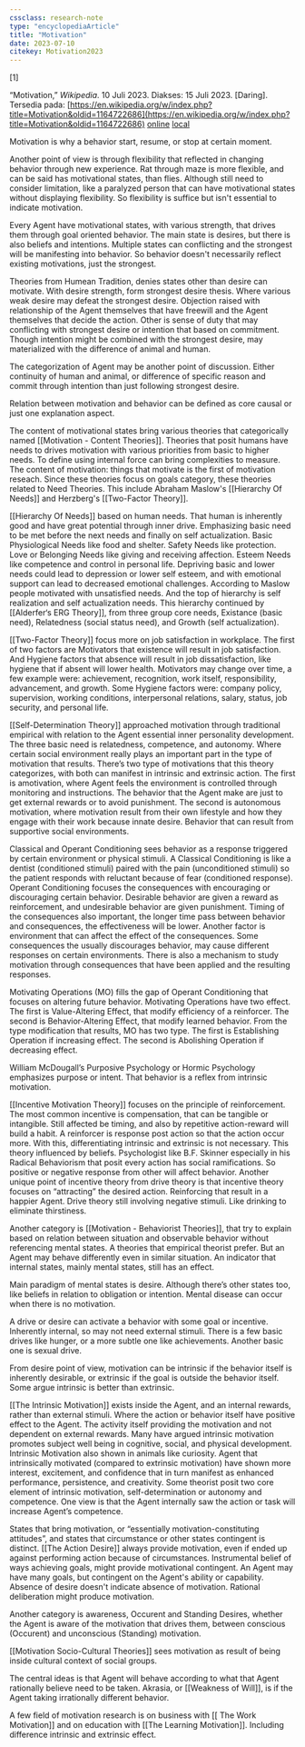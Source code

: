 ```yaml
---
cssclass: research-note
type: "encyclopediaArticle"
title: "Motivation"
date: 2023-07-10
citekey: Motivation2023
---
```

[1]

“Motivation,” _Wikipedia_. 10 Juli 2023. Diakses: 15 Juli 2023. [Daring]. Tersedia pada: [https://en.wikipedia.org/w/index.php?title=Motivation&oldid=1164722686](https://en.wikipedia.org/w/index.php?title=Motivation&oldid=1164722686)
[online](http://zotero.org/users/local/gmKBCdbk/items/DK7296S6) [local](zotero://select/library/items/DK7296S6)
 

Motivation is why a behavior start, resume, or stop at certain moment. 

Another point of view is through flexibility that reflected in changing behavior through new experience. Rat through maze is more flexible, and can be said has motivational states, than flies. Although still need to consider limitation, like a paralyzed person that can have motivational states without displaying flexibility. So flexibility is suffice but isn't essential to indicate motivation.

Every Agent have motivational states, with various strength, that drives them through goal oriented behavior. The main state is desires, but there is also beliefs and intentions. Multiple states can conflicting and the strongest will be manifesting into behavior. So behavior doesn't necessarily reflect existing motivations, just the strongest.

Theories from Humean Tradition, denies states other than desire can motivate. With desire strength, form strongest desire thesis. Where various weak desire may defeat the strongest desire. Objection raised with relationship of the Agent themselves that have freewill and the Agent themselves that decide the action. Other is sense of duty that may conflicting with strongest desire or intention that based on commitment. Though intention might be combined with the strongest desire, may materialized with the difference of animal and human.

The categorization of Agent may be another point of discussion. Either continuity of human and animal, or difference of specific reason and commit through intention than just following strongest desire.

Relation between motivation and behavior can be defined as core causal or just one explanation aspect. 

The content of motivational states bring various theories that categorically named [[Motivation - Content Theories]]. Theories that posit humans have needs to drives motivation with various priorities from basic to higher needs. To define using internal force can bring complexities to measure. The content of motivation: things that motivate is the first of motivation reseach. Since these theories focus on goals category, these theories related to Need Theories. This include Abraham Maslow's [[Hierarchy Of Needs]] and Herzberg's [[Two-Factor Theory]]. 

[[Hierarchy Of Needs]] based on human needs. That human is inherently good and have great potential through inner drive. Emphasizing basic need to be met before the next needs and finally on self actualization. Basic Physiological Needs like food and shelter. Safety Needs like protection. Love or Belonging Needs like giving and receiving affection. Esteem Needs like competence and control in personal life. Depriving basic and lower needs could lead to depression or lower self esteem, and with emotional support can lead to decreased emotional challenges. According to Maslow people motivated with unsatisfied needs. And the top of hierarchy is self realization and self actualization needs. This hierarchy continued by [[Alderfer‘s ERG Theory]], from three group core needs, Existance (basic need), Relatedness (social status need), and Growth (self actualization).

[[Two-Factor Theory]] focus more on job satisfaction in workplace. The first of two factors are Motivators that existence will result in job satisfaction. And Hygiene factors that absence will result in job dissatisfaction, like hygiene that if absent will lower health. Motivators may change over time, a few example were: achievement, recognition, work itself, responsibility, advancement, and growth. Some Hygiene factors were: company policy, supervision, working conditions, interpersonal relations, salary, status, job security, and personal life.

[[Self-Determination Theory]] approached motivation through traditional empirical with relation to the Agent essential inner personality development. The three basic need is relatedness, competence, and autonomy. Where certain social environment really plays an important part in the type of motivation that results. There’s two type of motivations that this theory categorizes, with both can manifest in intrinsic and extrinsic action. The first is amotivation, where Agent feels the environment is controlled through monitoring and instructions. The behavior that the Agent make are just to get external rewards or to avoid punishment. The second is autonomous motivation, where motivation result from their own lifestyle and how they engage with their work because innate desire. Behavior that can result from supportive social environments. 

Classical and Operant Conditioning sees behavior as a response triggered by certain environment or physical stimuli. A Classical Conditioning is like a dentist (conditioned stimuli) paired with the pain (unconditioned stimuli) so the patient responds with reluctant because of fear (conditioned response). Operant Conditioning focuses the consequences with encouraging or discouraging certain behavior. Desirable behavior are given a reward as reinforcement, and undesirable behavior are given punishment. Timing of the consequences also important, the longer time pass between behavior and consequences, the effectiveness will be lower. Another factor is environment that can affect the effect of the consequences. Some consequences the usually discourages behavior, may cause different responses on certain environments. There is also a mechanism to study motivation through consequences that have been applied and the resulting responses. 

Motivating Operations (MO) fills the gap of Operant Conditioning that focuses on altering future behavior. Motivating Operations have two effect. The first is Value-Altering Effect, that modify efficiency of a reinforcer. The second is Behavior-Altering Effect, that modify learned behavior. From the type modification that results, MO has two type. The first is Establishing Operation if increasing effect. The second is Abolishing Operation if decreasing effect. 

William McDougall’s Purposive Psychology or Hormic Psychology emphasizes purpose or intent. That behavior is a reflex from intrinsic motivation. 

[[Incentive Motivation Theory]] focuses on the principle of reinforcement. The most common incentive is compensation, that can be tangible or intangible. Still affected be timing, and also by repetitive action-reward will build a habit. A reinforcer is response post action so that the action occur more. With this, differentiating intrinsic and extrinsic is not necessary. This theory influenced by beliefs. Psychologist like B.F. Skinner especially in his Radical Behaviorism that posit every action has social ramifications. So positive or negative response from other will affect behavior. Another unique point of incentive theory from drive theory is that incentive theory focuses on “attracting” the desired action. Reinforcing that result in a happier Agent. Drive theory still involving negative stimuli. Like drinking to eliminate thirstiness. 

Another category is [[Motivation - Behaviorist Theories]], that try to explain based on relation between situation and observable behavior without referencing mental states. A theories that empirical theorist prefer. But an Agent may behave differently even in similar situation. An indicator that internal states, mainly mental states, still has an effect. 

Main paradigm of mental states is desire. Although there’s other states too, like beliefs in relation to obligation or intention. Mental disease can occur when there is no motivation. 

A drive or desire can activate a behavior with some goal or incentive. Inherently internal, so may not need external stimuli. There is a few basic drives like hunger, or a more subtle one like achievements. Another basic one is sexual drive. 

From desire point of view, motivation can be intrinsic if the behavior itself is inherently desirable, or extrinsic if the goal is outside the behavior itself. Some argue intrinsic is better than extrinsic.

[[The Intrinsic Motivation]] exists inside the Agent, and an internal rewards, rather than external stimuli. Where the action or behavior itself have positive effect to the Agent. The activity itself providing the motivation and not dependent on external rewards. Many have argued intrinsic motivation promotes subject well being in cognitive, social, and physical development. Intrinsic Motivation also shown in animals like curiosity. Agent that intrinsically motivated (compared to extrinsic motivation) have shown more interest, excitement, and confidence that in turn manifest as enhanced performance, persistence, and creativity. Some theorist posit two core element of intrinsic motivation, self-determination or autonomy and competence. One view is that the Agent internally saw the action or task will increase Agent’s competence. 

States that bring motivation, or “essentially motivation-constituting attitudes”, and states that circumstance or other states contingent is distinct. [[The Action Desire]] always provide motivation, even if ended up against performing action because of circumstances. Instrumental belief of ways achieving goals, might provide motivational contingent. An Agent may have many goals, but contingent on the Agent's ability or capability. Absence of desire doesn't indicate absence of motivation. Rational deliberation might produce motivation.

Another category is awareness, Occurent and Standing Desires, whether the Agent is aware of the motivation that drives them, between conscious (Occurent) and unconscious (Standing) motivation. 

[[Motivation Socio-Cultural Theories]] sees motivation as result of being inside cultural context of social groups.

The central ideas is that Agent will behave according to what that Agent rationally believe need to be taken. Akrasia, or [[Weakness of Will]], is if the Agent taking irrationally different behavior.

A few field of motivation research is on business with [[ The Work Motivation]] and on education with [[The Learning Motivation]]. Including difference intrinsic and extrinsic effect.
